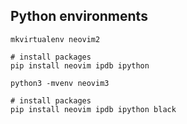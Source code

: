 ## Python environments

```
mkvirtualenv neovim2

# install packages
pip install neovim ipdb ipython
```


```
python3 -mvenv neovim3

# install packages
pip install neovim ipdb ipython black
```
